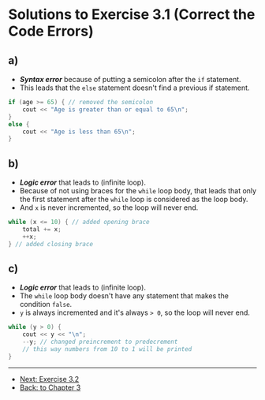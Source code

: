 # Solutions to Exercise 3.1 (Correct the Code Errors)

## a)

- **_Syntax error_** because of putting a semicolon after the `if` statement.
- This leads that the `else` statement doesn't find a previous if statement.

```c++
if (age >= 65) { // removed the semicolon
    cout << "Age is greater than or equal to 65\n";
}
else {
    cout << "Age is less than 65\n";
}
```

## b)

- **_Logic error_** that leads to (infinite loop).
- Because of not using braces for the `while` loop body, that leads that only
the first statement after the `while` loop is considered as the loop body.
- And `x` is never incremented, so the loop will never end.

```c++
while (x <= 10) { // added opening brace
    total += x;
    ++x;
} // added closing brace
```

## c)

- **_Logic error_** that leads to (infinite loop).
- The `while` loop body doesn't have any statement that makes the condition `false`.
- `y` is always incremented and it's always `> 0`, so the loop will never end.

```c++
while (y > 0) {
    cout << y << "\n";
    --y; // changed preincrement to predecrement
    // this way numbers from 10 to 1 will be printed
}
```

---

- [Next: Exercise 3.2](03_02.md)
- [Back: to Chapter 3](README.md)
